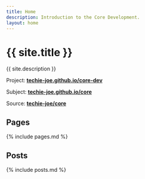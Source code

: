```yaml
---
title: Home
description: Introduction to the Core Development.
layout: home
---
```


# {{ site.title }}

{{ site.description }}

Project: **[techie-joe.github.io/core-dev](https://techie-joe.github.io/core-dev)**

Subject: **[techie-joe.github.io/core](https://techie-joe.github.io/core)**

Source: **[techie-joe/core](https://github.com/techie-joe/core)**

## Pages

{% include pages.md %}

## Posts

{% include posts.md %}